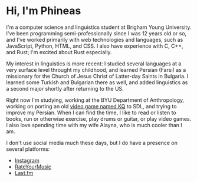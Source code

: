 # Hi, I'm Phineas

I'm a computer science and linguistics student at Brigham Young University. I've been programming semi-professionally since I was 12 years old or so, and I've worked primarily with web technologies and languages, such as JavaScript, Python, HTML, and CSS. I also have experience with C, C++, and Rust; I'm excited about Rust especially.

My interest in linguistics is more recent: I studied several languages at a very surface level throught my childhood, and learned Persian (Farsi) as a missionary for the Church of Jesus Christ of Latter-day Saints in Bulgaria. I learned some Turkish and Bulgarian there as well, and added linguistics as a second major shortly after returning to the US.

Right now I'm studying, working at the BYU Department of Anthropology, working on porting an old [video game named KQ](https://github.com/phinjensen/kq-fork) to SDL, and trying to improve my Persian. When I can find the time, I like to read or listen to books, run or otherwise exercise, play drums or guitar, or play video games. I also love spending time with my wife Alayna, who is much cooler than I am.

I don't use social media much these days, but I do have a presence on several platforms:
- [Instagram](https://instagram.com/phinjensen)
- [RateYourMusic](https://rateyourmusic.com/~uncleshelby)
- [Last.fm](https://last.fm/user/heliosfire)
